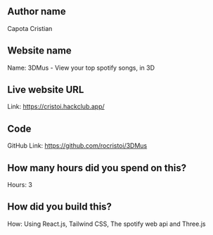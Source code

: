 ## Author name
Capota Cristian

## Website name
Name: 3DMus - View your top spotify songs, in 3D

## Live website URL
Link: https://cristoi.hackclub.app/

## Code 
GitHub Link: https://github.com/rocristoi/3DMus

## How many hours did you spend on this?
Hours: 3

## How did you build this?
How: Using React.js, Tailwind CSS, The spotify web api and Three.js
